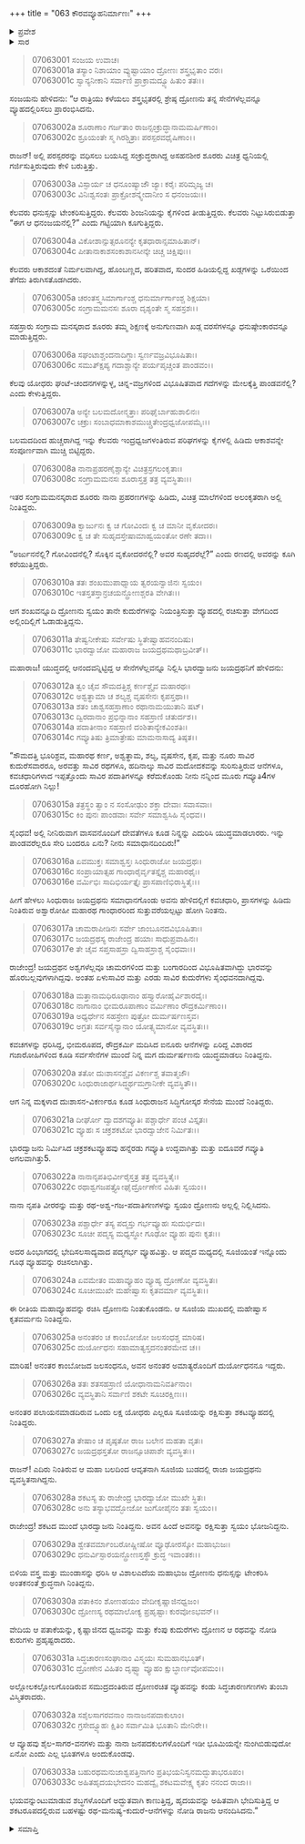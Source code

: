 +++
title = "063 ಕೌರವವ್ಯೂಹನಿರ್ಮಾಣಃ"
+++

<details><summary>ಪ್ರವೇಶ</summary>


।।   ಓಂ ಓಂ ನಮೋ ನಾರಾಯಣಾಯ।।   ಶ್ರೀ ವೇದವ್ಯಾಸಾಯ ನಮಃ ।।

ಶ್ರೀ ಕೃಷ್ಣದ್ವೈಪಾಯನ ವೇದವ್ಯಾಸ ವಿರಚಿತ  

**ಶ್ರೀ ಮಹಾಭಾರತ**

**ದ್ರೋಣ ಪರ್ವ**

**ಜಯದ್ರಥವಧ ಪರ್ವ**

**ಅಧ್ಯಾಯ 63**

</details>

<details><summary>ಸಾರ</summary>

ಹದಿನಾಲ್ಕನೆಯ ದಿನ ದ್ರೋಣನು ಕೌರವ ಸೇನೆಯನ್ನು ಚಕ್ರಶಕಟವ್ಯೂಹದಲ್ಲಿ ರಚಿಸಿದುದು (1-33).


</details>



> 07063001 ಸಂಜಯ ಉವಾಚ।   
07063001a ತಸ್ಯಾಂ ನಿಶಾಯಾಂ ವ್ಯುಷ್ಟಾಯಾಂ ದ್ರೋಣಃ ಶಸ್ತ್ರಭೃತಾಂ ವರಃ।   
07063001c ಸ್ವಾನ್ಯನೀಕಾನಿ ಸರ್ವಾಣಿ ಪ್ರಾಕ್ರಾಮದ್ವ್ಯೂಹಿತುಂ ತತಃ।।

ಸಂಜಯನು ಹೇಳಿದನು: “ಆ ರಾತ್ರಿಯು ಕಳೆಯಲು ಶಸ್ತ್ರಭೃತರಲ್ಲಿ ಶ್ರೇಷ್ಠ ದ್ರೋಣನು ತನ್ನ ಸೇನೆಗಳೆಲ್ಲವನ್ನೂ ವ್ಯೂಹದಲ್ಲಿರಿಸಲು ಪ್ರಾರಂಭಿಸಿದನು.

> 07063002a ಶೂರಾಣಾಂ ಗರ್ಜತಾಂ ರಾಜನ್ಸಂಕ್ರುದ್ಧಾನಾಮಮರ್ಷಿಣಾಂ।   
07063002c ಶ್ರೂಯಂತೇ ಸ್ಮ ಗಿರಶ್ಚಿತ್ರಾಃ ಪರಸ್ಪರವಧೈಷಿಣಾಂ।।

ರಾಜನ್! ಅಲ್ಲಿ ಪರಸ್ಪರರನ್ನು ವಧಿಸಲು ಬಯಸಿದ್ದ ಸಂಕ್ರುದ್ಧರಾಗಿದ್ದ ಅಸಹನಶೀರ ಶೂರರು ವಿಚಿತ್ರ ಧ್ವನಿಯಲ್ಲಿ ಗರ್ಜಿಸುತ್ತಿರುವುದು ಕೇಳಿ ಬರುತ್ತಿತ್ತು.

> 07063003a ವಿಸ್ಫಾರ್ಯ ಚ ಧನೂಂಷ್ಯಾಜೌ ಜ್ಯಾಃ ಕರೈಃ ಪರಿಮೃಜ್ಯ ಚ।   
07063003c ವಿನಿಃಶ್ವಸಂತಃ ಪ್ರಾಕ್ರೋಶನ್ಕ್ವೇದಾನೀಂ ಸ ಧನಂಜಯಃ।।

ಕೆಲವರು ಧನುಸ್ಸನ್ನು ಟೇಂಕರಿಸುತ್ತಿದ್ದರು. ಕೆಲವರು ಶಿಂಜನಿಯನ್ನು ಕೈಗಳಿಂದ ತೀಡುತ್ತಿದ್ದರು. ಕೆಲವರು ನಿಟ್ಟುಸಿರುಬಿಡುತ್ತಾ “ಈಗ ಆ ಧನಂಜಯನೆಲ್ಲಿ?” ಎಂದು ಗಟ್ಟಿಯಾಗಿ ಕೂಗುತ್ತಿದ್ದರು.

> 07063004a ವಿಕೋಶಾನ್ಸುತ್ಸರೂನನ್ಯೇ ಕೃತಧಾರಾನ್ಸಮಾಹಿತಾನ್।   
07063004c ಪೀತಾನಾಕಾಶಸಂಕಾಶಾನಸೀನ್ಕೇ ಚಿಚ್ಚ ಚಿಕ್ಷಿಪುಃ।।

ಕೆಲವರು ಆಕಾಶದಂತೆ ನಿರ್ಮಲವಾಗಿದ್ದ, ಹೊಂಬಣ್ಣದ, ಹರಿತವಾದ, ಸುಂದರ ಹಿಡಿಯಲ್ಲಿದ್ದ ಖಡ್ಗಗಳನ್ನು ಒರೆಯಿಂದ ತೆಗೆದು ತಿರುಗಿಸತೊಡಗಿದರು.

> 07063005a ಚರಂತಸ್ತ್ವಸಿಮಾರ್ಗಾಂಶ್ಚ ಧನುರ್ಮಾರ್ಗಾಂಶ್ಚ ಶಿಕ್ಷಯಾ।   
07063005c ಸಂಗ್ರಾಮಮನಸಃ ಶೂರಾ ದೃಶ್ಯಂತೇ ಸ್ಮ ಸಹಸ್ರಶಃ।।

ಸಹಸ್ರಾರು ಸಂಗ್ರಾಮ ಮನಸ್ಕರಾದ ಶೂರರು ತಮ್ಮ ಶಿಕ್ಷಣಕ್ಕೆ ಅನುಗುಣವಾಗಿ ಖಡ್ಗ ವರಸೆಗಳನ್ನೂ ಧನುಷ್ಠೇಂಕಾರವನ್ನೂ ಮಾಡುತ್ತಿದ್ದರು.

> 07063006a ಸಘಂಟಾಶ್ಚಂದನಾದಿಗ್ಧಾಃ ಸ್ವರ್ಣವಜ್ರವಿಭೂಷಿತಾಃ।   
07063006c ಸಮುತ್ಕ್ಷಿಪ್ಯ ಗದಾಶ್ಚಾನ್ಯೇ ಪರ್ಯಪೃಚ್ಚಂತ ಪಾಂಡವಂ।।

ಕೆಲವು ಯೋಧರು ಘಂಟೆ-ಚಂದನಗಳನ್ನುಳ್ಳ, ಚಿನ್ನ-ವಜ್ರಗಳಿಂದ ವಿಭೂಷಿತವಾದ ಗದೆಗಳನ್ನು ಮೇಲಕ್ಕೆತ್ತಿ ಪಾಂಡವನೆಲ್ಲಿ? ಎಂದು ಕೇಳುತ್ತಿದ್ದರು.

> 07063007a ಅನ್ಯೇ ಬಲಮದೋನ್ಮತ್ತಾಃ ಪರಿಘೈರ್ಬಾಹುಶಾಲಿನಃ।   
07063007c ಚಕ್ರುಃ ಸಂಬಾಧಮಾಕಾಶಮುಚ್ಚ್ರಿತೇಂದ್ರಧ್ವಜೋಪಮೈಃ।।

ಬಲಮದದಿಂದ ಹುಚ್ಚರಾಗಿದ್ದ ಇನ್ನು ಕೆಲವರು ಇಂದ್ರಧ್ವಜಗಳಂತಿರುವ ಪರಿಘಗಳನ್ನು ಕೈಗಳಲ್ಲಿ ಹಿಡಿದು ಆಕಾಶವನ್ನೇ ಸಂಪೂರ್ಣವಾಗಿ ಮುಚ್ಚಿ ಬಿಟ್ಟಿದ್ದರು.

> 07063008a ನಾನಾಪ್ರಹರಣೈಶ್ಚಾನ್ಯೇ ವಿಚಿತ್ರಸ್ರಗಲಂಕೃತಾಃ।   
07063008c ಸಂಗ್ರಾಮಮನಸಃ ಶೂರಾಸ್ತತ್ರ ತತ್ರ ವ್ಯವಸ್ಥಿತಾಃ।।

ಇತರ ಸಂಗ್ರಾಮಮನಸ್ಕರಾದ ಶೂರರು ನಾನಾ ಪ್ರಹರಣಗಳನ್ನು ಹಿಡಿದು, ವಿಚಿತ್ರ ಮಾಲೆಗಳಿಂದ ಅಲಂಕೃತರಾಗಿ ಅಲ್ಲಿ ನಿಂತಿದ್ದರು.

> 07063009a ಕ್ವಾರ್ಜುನಃ ಕ್ವ ಚ ಗೋವಿಂದಃ ಕ್ವ ಚ ಮಾನೀ ವೃಕೋದರಃ।   
07063009c ಕ್ವ ಚ ತೇ ಸುಹೃದಸ್ತೇಷಾಮಾಹ್ವಯಂತೋ ರಣೇ ತದಾ।।

“ಅರ್ಜುನನೆಲ್ಲಿ? ಗೋವಿಂದನೆಲ್ಲಿ? ಸೊಕ್ಕಿನ ವೃಕೋದರನೆಲ್ಲಿ? ಅವರ ಸುಹೃದರೆಲ್ಲೆ?” ಎಂದು ರಣದಲ್ಲಿ ಅವರನ್ನು ಕೂಗಿ ಕರೆಯುತ್ತಿದ್ದರು.

> 07063010a ತತಃ ಶಂಖಮುಪಾಧ್ಮಾಯ ತ್ವರಯನ್ವಾಜಿನಃ ಸ್ವಯಂ।   
07063010c ಇತಸ್ತತಸ್ತಾನ್ರಚಯನ್ದ್ರೋಣಶ್ಚರತಿ ವೇಗಿತಃ।।

ಆಗ ಶಂಖವನ್ನೂದಿ ದ್ರೋಣನು ಸ್ವಯಂ ತಾನೇ ಕುದುರೆಗಳನ್ನು ನಿಯಂತ್ರಿಸುತ್ತಾ ವ್ಯೂಹದಲ್ಲಿ ರಚಿಸುತ್ತಾ ವೇಗದಿಂದ ಅಲ್ಲಿಂದಿಲ್ಲಿಗೆ ಓಡಾಡುತ್ತಿದ್ದನು.

> 07063011a ತೇಷ್ವನೀಕೇಷು ಸರ್ವೇಷು ಸ್ಥಿತೇಷ್ವಾಹವನಂದಿಷು।   
07063011c ಭಾರದ್ವಾಜೋ ಮಹಾರಾಜ ಜಯದ್ರಥಮಥಾಬ್ರವೀತ್।।

ಮಹಾರಾಜ! ಯುದ್ಧದಲ್ಲಿ ಆನಂದವನ್ನಿಟ್ಟಿದ್ದ ಆ ಸೇನೆಗಳೆಲ್ಲವನ್ನೂ ನಿಲ್ಲಿಸಿ ಭಾರದ್ವಾಜನು ಜಯದ್ರಥನಿಗೆ ಹೇಳಿದನು:

> 07063012a ತ್ವಂ ಚೈವ ಸೌಮದತ್ತಿಶ್ಚ ಕರ್ಣಶ್ಚೈವ ಮಹಾರಥಃ।   
07063012c ಅಶ್ವತ್ಥಾಮಾ ಚ ಶಲ್ಯಶ್ಚ ವೃಷಸೇನಃ ಕೃಪಸ್ತಥಾ।।   
07063013a ಶತಂ ಚಾಶ್ವಸಹಸ್ರಾಣಾಂ ರಥಾನಾಮಯುತಾನಿ ಷಟ್।   
07063013c ದ್ವಿರದಾನಾಂ ಪ್ರಭಿನ್ನಾನಾಂ ಸಹಸ್ರಾಣಿ ಚತುರ್ದಶ।।   
07063014a ಪದಾತೀನಾಂ ಸಹಸ್ರಾಣಿ ದಂಶಿತಾನ್ಯೇಕವಿಂಶತಿಃ।   
07063014c ಗವ್ಯೂತಿಷು ತ್ರಿಮಾತ್ರೇಷು ಮಾಮನಾಸಾದ್ಯ ತಿಷ್ಠತ।।

“ಸೌಮದತ್ತಿ ಭೂರಿಶ್ರವ, ಮಹಾರಥ ಕರ್ಣ, ಅಶ್ವತ್ಥಾಮ, ಶಲ್ಯ, ವೃಷಸೇನ, ಕೃಪ, ಮತ್ತು ನೂರು ಸಾವಿರ ಕುದುರೆಸವಾರರೂ, ಅರವತ್ತು ಸಾವಿರ ರಥಗಳೂ, ಹದಿನಾಲ್ಕು ಸಾವಿರ ಮದೋದಕವನ್ನು ಸುರಿಸುತ್ತಿರುವ ಆನೆಗಳೂ, ಕವಚಧಾರಿಗಳಾದ ಇಪ್ಪತ್ತೊಂದು ಸಾವಿರ ಪದಾತಿಗಳನ್ನೂ ಕರೆದುಕೊಂಡು ನೀನು ನನ್ನಿಂದ ಮೂರು ಗವ್ಯೂತಿ4ಗಳ ದೂರಹೋಗಿ ನಿಲ್ಲು!

> 07063015a ತತ್ರಸ್ಥಂ ತ್ವಾಂ ನ ಸಂಸೋಢುಂ ಶಕ್ತಾ ದೇವಾಃ ಸವಾಸವಾಃ।   
07063015c ಕಿಂ ಪುನಃ ಪಾಂಡವಾಃ ಸರ್ವೇ ಸಮಾಶ್ವಸಿಹಿ ಸೈಂಧವ।।

ಸೈಂಧವ! ಅಲ್ಲಿ ನೀನಿರುವಾಗ ವಾಸವನೊಂದಿಗೆ ದೇವತೆಗಳೂ ಕೂಡ ನಿನ್ನನ್ನು ಎದುರಿಸಿ ಯುದ್ಧಮಾಡಲಾರರು. ಇನ್ನು ಪಾಂಡವರೆಲ್ಲರೂ ಸೇರಿ ಬಂದರೂ ಏನು? ನೀನು ಸಮಾಧಾನದಿಂದಿರು!”

> 07063016a ಏವಮುಕ್ತಃ ಸಮಾಶ್ವಸ್ತಃ ಸಿಂಧುರಾಜೋ ಜಯದ್ರಥಃ।   
07063016c ಸಂಪ್ರಾಯಾತ್ಸಹ ಗಾಂಧಾರೈರ್ವೃತಸ್ತೈಶ್ಚ ಮಹಾರಥೈಃ।  
07063016e ವರ್ಮಿಭಿಃ ಸಾದಿಭಿರ್ಯತ್ತೈಃ ಪ್ರಾಸಪಾಣಿಭಿರಾಸ್ಥಿತೈಃ।।

ಹೀಗೆ ಹೇಳಲು ಸಿಂಧುರಾಜ ಜಯದ್ರಥನು ಸಮಾಧಾನಗೊಂಡು ಅವನು ಹೇಳಿದಲ್ಲಿಗೆ ಕವಚಧಾರಿ, ಪ್ರಾಸಗಳನ್ನು ಹಿಡಿದು ನಿಂತಿರುವ ಅಶ್ವಾರೋಹೀ ಮಹಾರಥ ಗಾಂಧಾರರಿಂದ ಸುತ್ತುವರೆಯಲ್ಪಟ್ಟು ಹೋಗಿ ನಿಂತನು.

> 07063017a ಚಾಮರಾಪೀಡಿನಃ ಸರ್ವೇ ಜಾಂಬೂನದವಿಭೂಷಿತಾಃ।   
07063017c ಜಯದ್ರಥಸ್ಯ ರಾಜೇಂದ್ರ ಹಯಾಃ ಸಾಧುಪ್ರವಾಹಿನಃ।   
07063017e ತೇ ಚೈವ ಸಪ್ತಸಾಹಸ್ರಾ ದ್ವಿಸಾಹಸ್ರಾಶ್ಚ ಸೈಂಧವಾಃ।।

ರಾಜೇಂದ್ರ! ಜಯದ್ರಥನ ಅಶ್ವಗಳೆಲ್ಲವೂ ಚಾಮರಗಳಿಂದ ಮತ್ತು ಬಂಗಾರದಿಂದ ವಿಭೂಷಿತವಾಗಿದ್ದು ಭಾರವನ್ನು ಹೊರಬಲ್ಲವುಗಳಾಗಿದ್ದವು. ಅಂತಹ ಏಳುಸಾವಿರ ಮತ್ತು ಎರಡು ಸಾವಿರ ಕುದುರೆಗಳು ಸೈಂಧವನದಾಗಿದ್ದವು.

> 07063018a ಮತ್ತಾನಾಮಧಿರೂಢಾನಾಂ ಹಸ್ತ್ಯಾರೋಹೈರ್ವಿಶಾರದೈಃ।   
07063018c ನಾಗಾನಾಂ ಭೀಮರೂಪಾಣಾಂ ವರ್ಮಿಣಾಂ ರೌದ್ರಕರ್ಮಿಣಾಂ।।   
07063019a ಅಧ್ಯರ್ಧೇನ ಸಹಸ್ರೇಣ ಪುತ್ರೋ ದುರ್ಮರ್ಷಣಸ್ತವ।   
07063019c ಅಗ್ರತಃ ಸರ್ವಸೈನ್ಯಾನಾಂ ಯೋತ್ಸ್ಯಮಾನೋ ವ್ಯವಸ್ಥಿತಃ।।

ಕವಚಗಳನ್ನು ಧರಿಸಿದ್ದ, ಭೀಮರೂಪದ, ರೌದ್ರಕರ್ಮಿ ಮದಿಸಿದ ಐನೂರು ಆನೆಗಳನ್ನು ಏರಿದ್ದ ವಿಶಾರದ ಗಜಾರೋಹಿಗಳಿಂದ ಕೂಡಿ ಸರ್ವಸೇನೆಗಳ ಮುಂದೆ ನಿನ್ನ ಮಗ ದುರ್ಮರ್ಷಣನು ಯುದ್ಧಮಾಡಲು ನಿಂತಿದ್ದನು.

> 07063020a ತತೋ ದುಃಶಾಸನಶ್ಚೈವ ವಿಕರ್ಣಶ್ಚ ತವಾತ್ಮಜೌ।   
07063020c ಸಿಂಧುರಾಜಾರ್ಥಸಿದ್ಧ್ಯರ್ಥಮಗ್ರಾನೀಕೇ ವ್ಯವಸ್ಥಿತೌ।।

ಆಗ ನಿನ್ನ ಮಕ್ಕಳಾದ ದುಃಶಾಸನ-ವಿಕರ್ಣರೂ ಕೂಡ ಸಿಂಧುರಾಜನ ಸಿದ್ಧಿಗೋಸ್ಕರ ಸೇನೆಯ ಮುಂದೆ ನಿಂತಿದ್ದರು.

> 07063021a ದೀರ್ಘೋ ದ್ವಾದಶಗವ್ಯೂತಿಃ ಪಶ್ಚಾರ್ಧೇ ಪಂಚ ವಿಸ್ತೃತಃ।   
07063021c ವ್ಯೂಹಃ ಸ ಚಕ್ರಶಕಟೋ ಭಾರದ್ವಾಜೇನ ನಿರ್ಮಿತಃ।।

ಭಾರದ್ವಾಜನು ನಿರ್ಮಿಸಿದ ಚಕ್ರಶಕಟವ್ಯೂಹವು ಹನ್ನೆರಡು ಗವ್ಯೂತಿ ಉದ್ದವಾಗಿತ್ತು ಮತ್ತು ಐದೂವರೆ ಗವ್ಯೂತಿ ಅಗಲವಾಗಿತ್ತು5.

> 07063022a ನಾನಾನೃಪತಿಭಿರ್ವೀರೈಸ್ತತ್ರ ತತ್ರ ವ್ಯವಸ್ಥಿತೈಃ।   
07063022c ರಥಾಶ್ವಗಜಪತ್ತ್ಯೋಘೈರ್ದ್ರೋಣೇನ ವಿಹಿತಃ ಸ್ವಯಂ।।

ನಾನಾ ನೃಪತಿ ವೀರರನ್ನು ಮತ್ತು ರಥ-ಅಶ್ವ-ಗಜ-ಪದಾತಿಗಣಗಳನ್ನು ಸ್ವಯಂ ದ್ರೋಣನು ಅಲ್ಲಲ್ಲಿ ನಿಲ್ಲಿಸಿದನು.

> 07063023a ಪಶ್ಚಾರ್ಧೇ ತಸ್ಯ ಪದ್ಮಸ್ತು ಗರ್ಭವ್ಯೂಹಃ ಸುದುರ್ಭಿದಃ।   
07063023c ಸೂಚೀ ಪದ್ಮಸ್ಯ ಮಧ್ಯಸ್ಥೋ ಗೂಢೋ ವ್ಯೂಹಃ ಪುನಃ ಕೃತಃ।।

ಅದರ ಹಿಂಭಾಗದಲ್ಲಿ ಭೇದಿಸಲಸಾದ್ಯವಾದ ಪದ್ಮಗರ್ಭ ವ್ಯೂಹವಿತ್ತು. ಆ ಪದ್ಮದ ಮಧ್ಯದಲ್ಲಿ ಸೂಜಿಯಂತೆ ಇನ್ನೊಂದು ಗೂಢ ವ್ಯೂಹವನ್ನು ರಚಿಸಲಾಗಿತ್ತು.

> 07063024a ಏವಮೇತಂ ಮಹಾವ್ಯೂಹಂ ವ್ಯೂಹ್ಯ ದ್ರೋಣೋ ವ್ಯವಸ್ಥಿತಃ।   
07063024c ಸೂಚೀಮುಖೇ ಮಹೇಷ್ವಾಸಃ ಕೃತವರ್ಮಾ ವ್ಯವಸ್ಥಿತಃ।।

ಈ ರೀತಿಯ ಮಹಾವ್ಯೂಹವನ್ನು ರಚಿಸಿ ದ್ರೋಣನು ನಿಂತುಕೊಂಡನು. ಆ ಸೂಜಿಯ ಮುಖದಲ್ಲಿ ಮಹೇಷ್ವಾಸ ಕೃತವರ್ಮನು ನಿಂತಿದ್ದನು.

> 07063025a ಅನಂತರಂ ಚ ಕಾಂಬೋಜೋ ಜಲಸಂಧಶ್ಚ ಮಾರಿಷ।   
07063025c ದುರ್ಯೋಧನಃ ಸಹಾಮಾತ್ಯಸ್ತದನಂತರಮೇವ ಚ।।

ಮಾರಿಷ! ಅನಂತರ ಕಾಂಬೋಜದ ಜಲಸಂಧನೂ, ಅವನ ಅನಂತರ ಅಮಾತ್ಯರೊಂದಿಗೆ ದುರ್ಯೋಧನನೂ ಇದ್ದರು.

> 07063026a ತತಃ ಶತಸಹಸ್ರಾಣಿ ಯೋಧಾನಾಮನಿವರ್ತಿನಾಂ।   
07063026c ವ್ಯವಸ್ಥಿತಾನಿ ಸರ್ವಾಣಿ ಶಕಟೇ ಸೂಚಿರಕ್ಷಿಣಃ।।

ಅನಂತರ ಪಲಾಯನಮಾಡದಿರುವ ಒಂದು ಲಕ್ಷ ಯೋಧರು ಎಲ್ಲರೂ ಸೂಜಿಯನ್ನು ರಕ್ಷಿಸುತ್ತಾ ಶಕಟವ್ಯೂಹದಲ್ಲಿ ನಿಂತಿದ್ದರು.

> 07063027a ತೇಷಾಂ ಚ ಪೃಷ್ಠತೋ ರಾಜ ಬಲೇನ ಮಹತಾ ವೃತಃ।   
07063027c ಜಯದ್ರಥಸ್ತತೋ ರಾಜನ್ಸೂಚಿಪಾಶೇ ವ್ಯವಸ್ಥಿತಃ।।

ರಾಜನ್! ಎದಿರು ನಿಂತಿರುವ ಆ ಮಹಾ ಬಲದಿಂದ ಆವೃತನಾಗಿ ಸೂಜಿಯ ಬುಡದಲ್ಲಿ ರಾಜಾ ಜಯದ್ರಥನು ವ್ಯವಸ್ಥಿತನಾಗಿದ್ದನು.

> 07063028a ಶಕಟಸ್ಯ ತು ರಾಜೇಂದ್ರ ಭಾರದ್ವಾಜೋ ಮುಖೇ ಸ್ಥಿತಃ।   
07063028c ಅನು ತಸ್ಯಾಭವದ್ಭೋಜೋ ಜುಗೋಪೈನಂ ತತಃ ಸ್ವಯಂ।।

ರಾಜೇಂದ್ರ! ಶಕಟದ ಮುಂದೆ ಭಾರದ್ವಾಜನು ನಿಂತಿದ್ದನು. ಅವನ ಹಿಂದೆ ಅವನನ್ನು ರಕ್ಷಿಸುತ್ತಾ ಸ್ವಯಂ ಭೋಜನಿದ್ದನು.

> 07063029a ಶ್ವೇತವರ್ಮಾಂಬರೋಷ್ಣೀಷೋ ವ್ಯೂಢೋರಸ್ಕೋ ಮಹಾಭುಜಃ।   
07063029c ಧನುರ್ವಿಸ್ಫಾರಯನ್ದ್ರೋಣಸ್ತಸ್ಥೌ ಕ್ರುದ್ಧ ಇವಾಂತಕಃ।।

ಬಿಳಿಯ ವಸ್ತ್ರ ಮತ್ತು ಮುಂಡಾಸನ್ನು ಧರಿಸಿ ಆ ವಿಶಾಲ‌ಎದೆಯ ಮಹಾಭುಜ ದ್ರೋಣನು ಧನುಸ್ಸನ್ನು ಟೇಂಕರಿಸಿ ಅಂತಕನಂತೆ ಕ್ರುದ್ಧನಾಗಿ ನಿಂತಿದ್ದನು.

> 07063030a ಪತಾಕಿನಂ ಶೋಣಹಯಂ ವೇದೀಕೃಷ್ಣಾಜಿನಧ್ವಜಂ।   
07063030c ದ್ರೋಣಸ್ಯ ರಥಮಾಲೋಕ್ಯ ಪ್ರಹೃಷ್ಟಾಃ ಕುರವೋಽಭವನ್।।

ವೇದಿಯ ಆ ಪತಾಕೆಯನ್ನು, ಕೃಷ್ಣಾಜಿನದ ಧ್ವಜವನ್ನು ಮತ್ತು ಕೆಂಪು ಕುದುರೆಗಳು ದ್ರೋಣನ ಆ ರಥವನ್ನು ನೋಡಿ ಕುರುಗಳು ಪ್ರಹೃಷ್ಟರಾದರು.

> 07063031a ಸಿದ್ಧಚಾರಣಸಂಘಾನಾಂ ವಿಸ್ಮಯಃ ಸುಮಹಾನಭೂತ್।   
07063031c ದ್ರೋಣೇನ ವಿಹಿತಂ ದೃಷ್ಟ್ವಾ ವ್ಯೂಹಂ ಕ್ಷುಬ್ಧಾರ್ಣವೋಪಮಂ।।

ಅಲ್ಲೋಲಕಲ್ಲೋಲಗೊಂಡಿರುವ ಸಮುದ್ರದಂತಿರುವ ದ್ರೋಣರಚಿತ ವ್ಯೂಹವನ್ನು ಕಂಡು ಸಿದ್ಧಚಾರಣಗಣಗಳು ತುಂಬಾ ವಿಸ್ಮಿತರಾದರು.

> 07063032a ಸಶೈಲಸಾಗರವನಾಂ ನಾನಾಜನಪದಾಕುಲಾಂ।   
07063032c ಗ್ರಸೇದ್ವ್ಯೂಹಃ ಕ್ಷಿತಿಂ ಸರ್ವಾಮಿತಿ ಭೂತಾನಿ ಮೇನಿರೇ।।

ಆ ವ್ಯೂಹವು ಶೈಲ-ಸಾಗರ-ವನಗಳು ಮತ್ತು ನಾನಾ ಜನಪದಕುಲಗಳೊಂದಿಗೆ ಇಡೀ ಭೂಮಿಯನ್ನೇ ನುಂಗಿಬಿಡುವುದೋ ಏನೋ ಎಂದು ಎಲ್ಲ ಭೂತಗಳೂ ಅಂದುಕೊಂಡವು.

> 07063033a ಬಹುರಥಮನುಜಾಶ್ವಪತ್ತಿನಾಗಂ
	ಪ್ರತಿಭಯನಿಸ್ವನಮದ್ಭುತಾಭರೂಪಂ।   
> 07063033c ಅಹಿತಹೃದಯಭೇದನಂ ಮಹದ್ವೈ
	ಶಕಟಮವೇಕ್ಷ್ಯ ಕೃತಂ ನನಂದ ರಾಜಾ।।  

ಭಯವನ್ನುಂಟುಮಾಡುವ ಶಬ್ಧಗಳೊಂದಿಗೆ ಅದ್ಭುತವಾಗಿ ಕಾಣುತ್ತಿದ್ದ, ಹೃದಯವನ್ನು ಅಹಿತವಾಗಿ ಭೇದಿಸುತ್ತಿದ್ದ ಆ ಶಕಟರೂಪದಲ್ಲಿರುವ ಬಹಳಷ್ಟು ರಥ-ಮನುಷ್ಯ-ಕುದುರೆ-ಆನೆಗಳನ್ನು ನೋಡಿ ರಾಜನು ಆನಂದಿಸಿದನು.”



<details><summary>ಸಮಾಪ್ತಿ</summary>


ಇತಿ ಶ್ರೀ ಮಹಾಭಾರತೇ ದ್ರೋಣ ಪರ್ವಣಿ ಜಯದ್ರಥವಧ ಪರ್ವಣಿ ಕೌರವವ್ಯೂಹನಿರ್ಮಾಣೇ ತ್ರಿಷಷ್ಠಿತಮೋಽಧ್ಯಾಯಃ।।  
ಇದು ಶ್ರೀ ಮಹಾಭಾರತದಲ್ಲಿ ದ್ರೋಣ ಪರ್ವದಲ್ಲಿ ಜಯದ್ರಥವಧ ಪರ್ವದಲ್ಲಿ ಕೌರವವ್ಯೂಹನಿರ್ಮಾಣ ಎನ್ನುವ ಅರವತ್ಮೂರನೇ ಅಧ್ಯಾಯವು.


</details>
